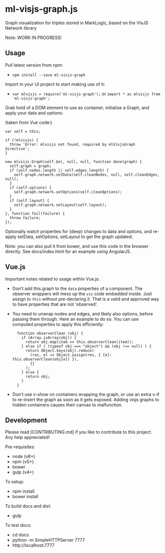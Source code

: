 # ml-visjs-graph.js
Graph visualization for triples stored in MarkLogic, based on the VisJS Network library

Note: WORK IN PROGRESS!

## Usage

Pull latest version from npm:

- `npm install --save ml-visjs-graph`

Import in your UI project to start making use of it:

- `var mlvisjs = require('ml-visjs-graph');` or `import * as mlvisjs from 'ml-visjs-graph';`

Grab hold of a DOM element to use as container, initialize a Graph, and apply your data and options:

(taken from Vue code:)

    var self = this;
    
    if (!mlvisjs) {
      throw 'Error: mlvisjs not found, required by mlVisjsGraph directive';
    }
    
    new mlvisjs.Graph(self.$el, null, null, function done(graph) {
      self.graph = graph;
      if (self.nodes.length || self.edges.length) {
        self.graph.network.setData(self.cleanNodes, null, self.cleanEdges, null);
      }
      if (self.options) {
        self.graph.network.setOptions(self.cleanOptions);
      }
      if (self.layout) {
        self.graph.network.setLayout(self.layout);
      }
    }, function fail(failure) {
      throw failure;
    });

Optionally watch properties for (deep) changes to data and options, and re-apply setData, setOptions, setLayout to get the graph updated.

Note: you can also pull it from bower, and use this code in the browser directly. See docs/index.html for an example using AngularJS.

## Vue.js

Important notes related to usage within Vue.js:

- Don't add this.graph to the `data` properties of a component. The observer wrappers will mess up the `vis` code embedded inside. Just assign to `this` without pre-declaring it. That is a valid and approved way to have properties that are not 'observed'.
- You need to unwrap nodes and edges, and likely also options, before passing them through. Here an example to do so. You can use computed properties to apply this efficiently:

        function observerClean (obj) {
          if (Array.isArray(obj)) {
            return obj.map(item => this.observerClean(item));
          } else if ( (typeof obj === "object") && (obj !== null) ) {
            return Object.keys(obj).reduce(
              (res, e) => Object.assign(res, { [e]: this.observerClean(obj[e]) }),
              {}
            );
          } else {
            return obj;
          }
        }

- Don't use v-show on containers wrapping the graph, or use an extra v-if to re-insert the graph as soon as it gets exposed. Adding visjs graphs to hidden containers causes their canvas to malfunction.

## Development

Please read [CONTRIBUTING.md] if you like to contribute to this project. Any help appreciated!

Pre-requisites:

- node (v8+)
- npm (v5+)
- bower
- gulp (v4+)

To setup:

- npm install
- bower install

To build docs and dist:

- gulp

To test docs:

- cd docs
- python -m SimpleHTTPServer 7777
- http://localhost:7777
